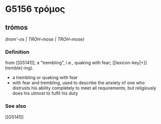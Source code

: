 # G5156 τρόμος

## trómos

_(trom'-os | TROH-mose | TROH-mose)_

### Definition

from [[G5141]]; a "trembling", i.e., quaking with fear; [[lexicon-key|+]] tremble(-ing).

- a trembling or quaking with fear
- with fear and trembling, used to describe the anxiety of one who distrusts his ability completely to meet all requirements, but religiously does his utmost to fulfil his duty

### See also

[[G5141]]

